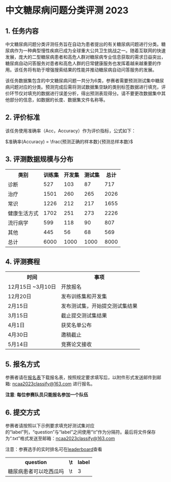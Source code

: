 # 中文糖尿病问题分类评测 2023
## 1. 任务内容
中文糖尿病问题分类评测任务旨在自动为患者提出的有关糖尿病问题进行分类。糖尿病作为一种典型慢性疾病已成为全球重大公共卫生挑战之一。随着互联网的快速发展，庞大的二型糖尿病患者和高危人群对糖尿病专业信息获取的需求日益突出，糖尿病自动问答服务对患者和高危人群的日常健康服务也发挥着越来越重要的作用。该任务将有助于增强搜索结果的性能并推动糖尿病自动问答服务的发展。

该任务数据集包含的中文糖尿病问题一共分为6类，参赛者需要预测测试集中糖尿病问题对应的分类。预测完成后需将测试数据集空缺的类别标签数据进行填充，评价环节仅对填充的数据进行误差分析，得出预测表现得分。请不要更改数据集中其他部分的信息，如数据的长度、数据集文件名称等。

## 2. 评价标准
该任务使用准确率（Acc，Accuracy）作为评价指标，公式如下：

$准确率(Accuracy) = \frac{预测正确的样本数}{预测总样本数}$

## 3. 评测数据规模与分布

<table><tr><th>类别</th><th>训练集</th><th>开发集</th><th>测试集</th><th>总计</th></tr>
  <tr><td>诊断</td><td>527</td><td>103</td><td>87</td><td>717</td></tr>
  <tr><td>治疗</td><td>1501</td><td>260</td><td>265</td><td>2026</td></tr>
  <tr><td>常识</td><td>1226</td><td>212</td><td>217</td><td>1655</td></tr>
  <tr><td>健康生活方式</td><td>1702</td><td>251</td><td>273</td><td>2226</td></tr>
  <tr><td>流行病学</td><td>599</td><td>118</td><td>90</td><td>807</td></tr>
  <tr><td>其他</td><td>445</td><td>56</td><td>68</td><td>569</td></tr>
  <tr><td>总计</td><td>6000</td><td>1000</td><td>1000</td><td>8000</td></tr>
</table>

## 4. 评测赛程

<table><tr><th>时间</th><th>事项</th></tr><tr><td>12月15日 ~3月10日</td><td>开放报名</td></tr><tr><td>12月20日</td><td>发布训练集和开发集</td></tr><tr><td>2月15日</td><td>发布测试集，开始提交测试集结果</td></tr><tr><td>3月15日</td><td>截止提交测试集结果</td></tr><tr><td>4月1日</td><td>获奖名单公布</td></tr></tr><tr><td>4月30日</td><td>邀稿截止</td></tr><tr><td>5月14日</td><td>竞赛论文接收</td></tr></table>

## 5. 报名方式
参赛者请在[报名表](https://github.com/yuni-bobo/Chinese-DQC/blob/main/Registration-Form.docx)下载报名表，按照规定要求填写后，以附件形式发送邮件到邮箱: ncaa2023classify@163.com 进行报名。

**注意**: **每位参赛队员只能报名参加一个队伍**

## 6. 提交方式
参赛者请按照以下示例要求填充好测试集对应的“label”列，“question”与“label”之间使用“\t”作为分隔符。最后将文件保存为“.txt”格式发送至邮箱：ncaa2023classify@163.com 

注意：参赛选手的实时排名可在[leaderboard](leaderboard/README.md)查看
<table><tr><th>question</th><th>\t</th><th>label</th></tr><tr><td>糖尿病患者可以吃西瓜吗</td><td>\t</td><td>3</td></tr></table>
